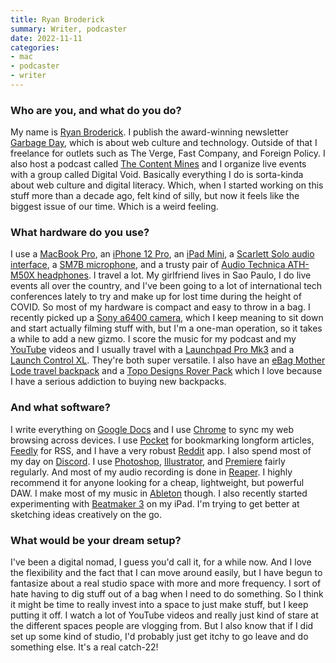 ```yaml
---
title: Ryan Broderick
summary: Writer, podcaster
date: 2022-11-11
categories:
- mac
- podcaster
- writer
---
```


### Who are you, and what do you do?

My name is [Ryan Broderick](https://twitter.com/broderick "Ryan's Twitter account."). I publish the award-winning newsletter [Garbage Day](https://www.garbageday.email/ "A newsletter about Internet things."), which is about web culture and technology. Outside of that I freelance for outlets such as The Verge, Fast Company, and Foreign Policy. I also host a podcast called [The Content Mines](https://www.thecontentmines.com/ "A podcast about online content.") and I organize live events with a group called Digital Void. Basically everything I do is sorta-kinda about web culture and digital literacy. Which, when I started working on this stuff more than a decade ago, felt kind of silly, but now it feels like the biggest issue of our time. Which is a weird feeling.

### What hardware do you use?

I use a [MacBook Pro][macbook-pro], an [iPhone 12 Pro][iphone-12-pro], an [iPad Mini][ipad-mini], a [Scarlett Solo audio interface][scarlett-solo], a [SM7B microphone][sm7b], and a trusty pair of [Audio Technica ATH-M50X headphones][ath-m50x]. I travel a lot. My girlfriend lives in Sao Paulo, I do live events all over the country, and I've been going to a lot of international tech conferences lately to try and make up for lost time during the height of COVID. So most of my hardware is compact and easy to throw in a bag. I recently picked up a [Sony a6400 camera][a6400], which I keep meaning to sit down and start actually filming stuff with, but I'm a one-man operation, so it takes a while to add a new gizmo. I score the music for my podcast and my [YouTube][] videos and I usually travel with a [Launchpad Pro Mk3][launchpad-pro] and a [Launch Control XL][launch-control-xl]. They're both super versatile. I also have an [eBag Mother Lode travel backpack][mother-lode] and a [Topo Designs Rover Pack][rover-pack] which I love because I have a serious addiction to buying new backpacks.

### And what software?

I write everything on [Google Docs][google-docs] and I use [Chrome][] to sync my web browsing across devices. I use [Pocket][] for bookmarking longform articles, [Feedly][] for RSS, and I have a very robust [Reddit][] app. I also spend most of my day on [Discord][]. I use [Photoshop][], [Illustrator][], and [Premiere][] fairly regularly. And most of my audio recording is done in [Reaper][]. I highly recommend it for anyone looking for a cheap, lightweight, but powerful DAW. I make most of my music in [Ableton][live] though. I also recently started experimenting with [Beatmaker 3][beatmaker-ios] on my iPad. I'm trying to get better at sketching ideas creatively on the go.

### What would be your dream setup?

I've been a digital nomad, I guess you'd call it, for a while now. And I love the flexibility and the fact that I can move around easily, but I have begun to fantasize about a real studio space with more and more frequency. I sort of hate having to dig stuff out of a bag when I need to do something. So I think it might be time to really invest into a space to just make stuff, but I keep putting it off. I watch a lot of YouTube videos and really just kind of stare at the different spaces people are vlogging from. But I also know that if I did set up some kind of studio, I'd probably just get itchy to go leave and do something else. It's a real catch-22!

[a6400]: https://www.sony.com/electronics/interchangeable-lens-cameras/ilce-6400 "A 24.2 megapixel mirrorless camera."
[ath-m50x]: https://www.audio-technica.com/cms/headphones/99aff89488ddd6b1/index.html "Over-the-ear headphones."
[beatmaker-ios]: https://intua.net/products/beatmaker2/ "An audio workstation app."
[chrome]: https://www.google.com/intl/en/chrome/browser/ "A WebKit-based browser, where each tab runs in its own thread."
[discord]: https://discordapp.com/ "A voice and text chat service."
[feedly]: https://feedly.com/ "A feed reader."
[google-docs]: https://en.wikipedia.org/wiki/Google_Docs "A web-based office suite."
[illustrator]: https://www.adobe.com/products/illustrator.html "A vector graphics editor."
[ipad-mini]: https://www.apple.com/ipad-mini/ "A 7.9 inch tablet device."
[iphone-12-pro]: https://en.wikipedia.org/wiki/IPhone_12_Pro "A 6.06 inch iOS smartphone."
[launch-control-xl]: https://novationmusic.com/en/launch/launch-control-xl "A hardware controller for Ableton Live."
[launchpad-pro]: https://novationmusic.com/en/launch/launchpad-pro "A MIDI controller for Ableton Live."
[live]: https://www.ableton.com/en/live/ "Musical creation software."
[macbook-pro]: https://www.apple.com/macbook-pro/ "A laptop."
[mother-lode]: https://www.ebags.com/backpacks-bags/travel-backpacks/mother-lode-travel-backpack/117754XXXX.html "A travel backpack."
[photoshop]: https://www.adobe.com/products/photoshop.html "A bitmap image editor."
[pocket]: https://getpocket.com/ "A service for storing links to look at later on."
[premiere]: https://www.adobe.com/products/premiere.html "A video editing suite."
[reaper]: https://www.reaper.fm/ "A software digital audio workstation."
[reddit]: https://www.reddit.com/ "A messageboard service."
[rover-pack]: https://topodesigns.com/products/rover-pack/ "A backpack."
[scarlett-solo]: https://focusrite.com/usb-audio-interface/scarlett/scarlett-solo "A USB audio interface."
[sm7b]: http://www.shure.com/americas/products/microphones/sm/sm7b-vocal-microphone "A dynamic microphone."
[youtube]: https://www.youtube.com/ "A web site for watching 80's TV commercials and bad mashups."
